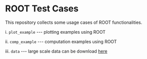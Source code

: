 # ROOT Test Cases
This repository collects some usage cases of ROOT functionalities. 

i. `plot_example`                     --- plotting examples using ROOT

ii. `comp_example`                    --- computation examples using ROOT

iii. `data`                           --- large scale data can be download [here]() 
